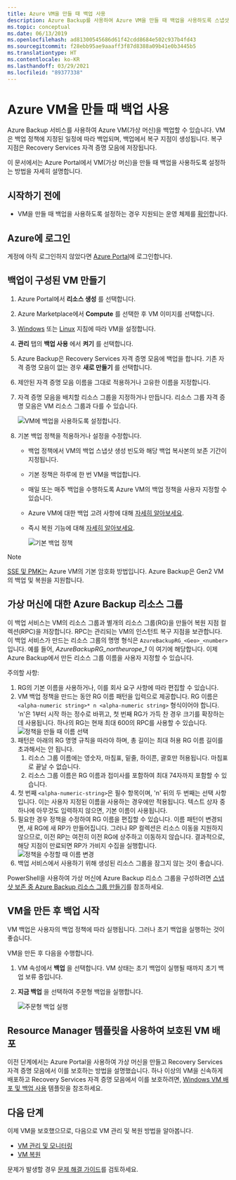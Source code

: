 ```yaml
---
title: Azure VM을 만들 때 백업 사용
description: Azure Backup를 사용하여 Azure VM을 만들 때 백업을 사용하도록 스냅샷 방법을 설명합니다.
ms.topic: conceptual
ms.date: 06/13/2019
ms.openlocfilehash: ad81300545686d61f42cdd8684e502c937b4fd43
ms.sourcegitcommit: f28ebb95ae9aaaff3f87d8388a09b41e0b3445b5
ms.translationtype: HT
ms.contentlocale: ko-KR
ms.lasthandoff: 03/29/2021
ms.locfileid: "89377338"
---
```

# <a name="enable-backup-when-you-create-an-azure-vm"></a>Azure VM을 만들 때 백업 사용

Azure Backup 서비스를 사용하여 Azure VM(가상 머신)을 백업할 수 있습니다. VM은 백업 정책에 지정된 일정에 따라 백업되며, 백업에서 복구 지점이 생성됩니다. 복구 지점은 Recovery Services 자격 증명 모음에 저장됩니다.

이 문서에서는 Azure Portal에서 VM(가상 머신)을 만들 때 백업을 사용하도록 설정하는 방법을 자세히 설명합니다.  

## <a name="before-you-start"></a>시작하기 전에

- VM을 만들 때 백업을 사용하도록 설정하는 경우 지원되는 운영 체제를 [확인](backup-support-matrix-iaas.md#supported-backup-actions)합니다.

## <a name="sign-in-to-azure"></a>Azure에 로그인

계정에 아직 로그인하지 않았다면 [Azure Portal](https://portal.azure.com)에 로그인합니다.

## <a name="create-a-vm-with-backup-configured"></a>백업이 구성된 VM 만들기

1. Azure Portal에서 **리소스 생성** 를 선택합니다.

2. Azure Marketplace에서 **Compute** 를 선택한 후 VM 이미지를 선택합니다.

3. [Windows](../virtual-machines/windows/quick-create-portal.md) 또는 [Linux](../virtual-machines/linux/quick-create-portal.md) 지침에 따라 VM을 설정합니다.

4. **관리** 탭의 **백업 사용** 에서 **켜기** 를 선택합니다.
5. Azure Backup은 Recovery Services 자격 증명 모음에 백업을 합니다. 기존 자격 증명 모음이 없는 경우 **새로 만들기** 를 선택합니다.
6. 제안된 자격 증명 모음 이름을 그대로 적용하거나 고유한 이름을 지정합니다.
7. 자격 증명 모음을 배치할 리소스 그룹을 지정하거나 만듭니다. 리소스 그룹 자격 증명 모음은 VM 리소스 그룹과 다를 수 있습니다.

    ![VM에 백업을 사용하도록 설정합니다.](./media/backup-during-vm-creation/enable-backup.png)

8. 기본 백업 정책을 적용하거나 설정을 수정합니다.
    - 백업 정책에서 VM의 백업 스냅샷 생성 빈도와 해당 백업 복사본의 보존 기간이 지정됩니다.
    - 기본 정책은 하루에 한 번 VM을 백업합니다.
    - 매일 또는 매주 백업을 수행하도록 Azure VM의 백업 정책을 사용자 지정할 수 있습니다.
    - Azure VM에 대한 백업 고려 사항에 대해 [자세히 알아보세요](backup-azure-vms-introduction.md#backup-and-restore-considerations).
    - 즉시 복원 기능에 대해 [자세히 알아보세요](backup-instant-restore-capability.md).

      ![기본 백업 정책](./media/backup-during-vm-creation/daily-policy.png)

>[!NOTE]
>[SSE 및 PMK는](backup-encryption.md) Azure VM의 기본 암호화 방법입니다. Azure Backup은 Gen2 VM의 백업 및 복원을 지원합니다.

## <a name="azure-backup-resource-group-for-virtual-machines"></a>가상 머신에 대한 Azure Backup 리소스 그룹

이 백업 서비스는 VM의 리소스 그룹과 별개의 리소스 그룹(RG)을 만들어 복원 지점 컬렉션(RPC)을 저장합니다. RPC는 관리되는 VM의 인스턴트 복구 지점을 보관합니다. 이 백업 서비스가 만드는 리소스 그룹의 명명 형식은 `AzureBackupRG_<Geo>_<number>`입니다. 예를 들어, *AzureBackupRG_northeurope_1* 이 여기에 해당합니다. 이제 Azure Backup에서 만든 리소스 그룹 이름을 사용자 지정할 수 있습니다.

주의할 사항:

1. RG의 기본 이름을 사용하거나, 이를 회사 요구 사항에 따라 편집할 수 있습니다.
2. VM 백업 정책을 만드는 동안 RG 이름 패턴을 입력으로 제공합니다. RG 이름은 `<alpha-numeric string>* n <alpha-numeric string>` 형식이어야 합니다. 'n'은 1부터 시작 하는 정수로 바뀌고, 첫 번째 RG가 가득 찬 경우 크기를 확장하는 데 사용됩니다. 하나의 RG는 현재 최대 600의 RPC를 사용할 수 있습니다.
              ![정책을 만들 때 이름 선택](./media/backup-during-vm-creation/create-policy.png)
3. 패턴은 아래의 RG 명명 규칙을 따라야 하며, 총 길이는 최대 허용 RG 이름 길이를 초과해서는 안 됩니다.
    1. 리소스 그룹 이름에는 영숫자, 마침표, 밑줄, 하이픈, 괄호만 허용됩니다. 마침표로 끝날 수 없습니다.
    2. 리소스 그룹 이름은 RG 이름과 접미사를 포함하여 최대 74자까지 포함할 수 있습니다.
4. 첫 번째 `<alpha-numeric-string>`은 필수 항목이며, 'n' 뒤의 두 번째는 선택 사항입니다. 이는 사용자 지정된 이름을 사용하는 경우에만 적용됩니다. 텍스트 상자 중 하나에 아무것도 입력하지 않으면, 기본 이름이 사용됩니다.
5. 필요한 경우 정책을 수정하여 RG 이름을 편집할 수 있습니다. 이름 패턴이 변경되면, 새 RG에 새 RP가 만들어집니다. 그러나 RP 컬렉션은 리소스 이동을 지원하지 않으므로, 이전 RP는 여전히 이전 RG에 상주하고 이동하지 않습니다. 결과적으로, 해당 지점이 만료되면 RP가 가비지 수집을 실행합니다.
![정책을 수정할 때 이름 변경](./media/backup-during-vm-creation/modify-policy.png)
6. 백업 서비스에서 사용하기 위해 생성된 리소스 그룹을 잠그지 않는 것이 좋습니다.

PowerShell을 사용하여 가상 머신에 Azure Backup 리소스 그룹을 구성하려면 [스냅샷 보존 중 Azure Backup 리소스 그룹 만들기](backup-azure-vms-automation.md#creating-azure-backup-resource-group-during-snapshot-retention)를 참조하세요.

## <a name="start-a-backup-after-creating-the-vm"></a>VM을 만든 후 백업 시작

VM 백업은 사용자의 백업 정책에 따라 실행됩니다. 그러나 초기 백업을 실행하는 것이 좋습니다.

VM을 만든 후 다음을 수행합니다.

1. VM 속성에서 **백업** 을 선택합니다. VM 상태는 초기 백업이 실행될 때까지 초기 백업 보류 중입니다.
2. **지금 백업** 을 선택하여 주문형 백업을 실행합니다.

    ![주문형 백업 실행](./media/backup-during-vm-creation/run-backup.png)

## <a name="use-a-resource-manager-template-to-deploy-a-protected-vm"></a>Resource Manager 템플릿을 사용하여 보호된 VM 배포

이전 단계에서는 Azure Portal을 사용하여 가상 머신을 만들고 Recovery Services 자격 증명 모음에서 이를 보호하는 방법을 설명했습니다. 하나 이상의 VM을 신속하게 배포하고 Recovery Services 자격 증명 모음에서 이를 보호하려면, [Windows VM 배포 및 백업 사용](https://azure.microsoft.com/resources/templates/101-recovery-services-create-vm-and-configure-backup/) 템플릿을 참조하세요.

## <a name="next-steps"></a>다음 단계

이제 VM을 보호했으므로, 다음으로 VM 관리 및 복원 방법을 알아봅니다.

- [VM 관리 및 모니터링](backup-azure-manage-vms.md)
- [VM 복원](backup-azure-arm-restore-vms.md)

문제가 발생할 경우 [문제 해결 가이드](backup-azure-vms-troubleshoot.md)를 검토하세요.
